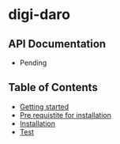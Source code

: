 # digi-daro
## API Documentation
- Pending
## Table of Contents
- [Getting started](#gettingstarted)
- [Pre requistite for installation](#prerequisite)
- [Installation](#installation)
- [Test](#tests)
